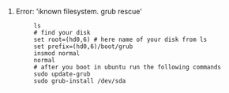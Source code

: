 1. Error: 'iknown filesystem. grub rescue'

            ls 
            # find your disk 
            set root=(hd0,6) # here name of your disk from ls
            set prefix=(hd0,6)/boot/grub
            insmod normal 
            normal 
            # after you boot in ubuntu run the following commands
            sudo update-grub
            sudo grub-install /dev/sda
